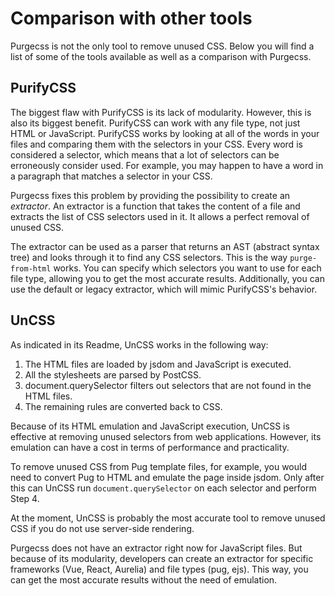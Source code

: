# Comparison with other tools

Purgecss is not the only tool to remove unused CSS. Below you will find a list of some of the tools available as well as a comparison with Purgecss.

## PurifyCSS

The biggest flaw with PurifyCSS is its lack of modularity. However, this is also its biggest benefit. PurifyCSS can work with any file type, not just HTML or JavaScript. PurifyCSS works by looking at all of the words in your files and comparing them with the selectors in your CSS. Every word is considered a selector, which means that a lot of selectors can be erroneously consider used. For example, you may happen to have a word in a paragraph that matches a selector in your CSS.

Purgecss fixes this problem by providing the possibility to create an _extractor_. An extractor is a function that takes the content of a file and extracts the list of CSS selectors used in it. It allows a perfect removal of unused CSS.

The extractor can be used as a parser that returns an AST (abstract syntax tree) and looks through it to find any CSS selectors. This is the way `purge-from-html` works. You can specify which selectors you want to use for each file type, allowing you to get the most accurate results. Additionally, you can use the default or legacy extractor, which will mimic PurifyCSS's behavior.

## UnCSS

As indicated in its Readme, UnCSS works in the following way:

1. The HTML files are loaded by jsdom and JavaScript is executed.
2. All the stylesheets are parsed by PostCSS.
3. document.querySelector filters out selectors that are not found in the HTML files.
4. The remaining rules are converted back to CSS.

Because of its HTML emulation and JavaScript execution, UnCSS is effective at removing unused selectors from web applications. However, its emulation can have a cost in terms of performance and practicality.

To remove unused CSS from Pug template files, for example, you would need to convert Pug to HTML and emulate the page inside jsdom. Only after this can UnCSS run `document.querySelector` on each selector and perform Step 4.

At the moment, UnCSS is probably the most accurate tool to remove unused CSS if you do not use server-side rendering.

Purgecss does not have an extractor right now for JavaScript files. But because of its modularity, developers can create an extractor for specific frameworks \(Vue, React, Aurelia\) and file types \(pug, ejs\). This way, you can get the most accurate results without the need of emulation.



